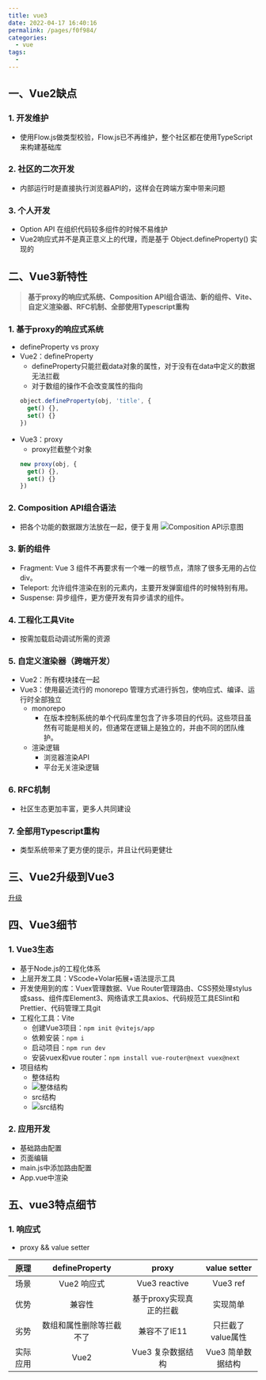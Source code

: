 ```yaml
---
title: vue3
date: 2022-04-17 16:40:16
permalink: /pages/f0f984/
categories:
  - vue
tags:
  - 
---
```

## 一、Vue2缺点
### 1. 开发维护
- 使用Flow.js做类型校验，Flow.js已不再维护，整个社区都在使用TypeScript来构建基础库
### 2. 社区的二次开发
- 内部运行时是直接执行浏览器API的，这样会在跨端方案中带来问题
### 3. 个人开发
- Option API 在组织代码较多组件的时候不易维护
- Vue2响应式并不是真正意义上的代理，而是基于 Object.defineProperty() 实现的
## 二、Vue3新特性
> **基于proxy的响应式系统、Composition API组合语法、新的组件、Vite、自定义渲染器、RFC机制、全部使用Typescript重构**
### 1. 基于proxy的响应式系统
- defineProperty vs proxy
- Vue2：defineProperty
  - defineProperty只能拦截data对象的属性，对于没有在data中定义的数据无法拦截
  - 对于数组的操作不会改变属性的指向
  ```js
  object.defineProperty(obj, 'title', {
    get() {},
    set() {}
  })
  ```
- Vue3：proxy
  - proxy拦截整个对象
  ```js
  new proxy(obj, {
    get() {},
    set() {}
  })
  ```
### 2. Composition API组合语法
  - 把各个功能的数据跟方法放在一起，便于复用
![Composition API示意图](./compositionAPI.png)
### 3. 新的组件
- Fragment: Vue 3 组件不再要求有一个唯一的根节点，清除了很多无用的占位 div。
- Teleport: 允许组件渲染在别的元素内，主要开发弹窗组件的时候特别有用。
- Suspense: 异步组件，更方便开发有异步请求的组件。
### 4. 工程化工具Vite
- 按需加载启动调试所需的资源
### 5. 自定义渲染器（跨端开发）
- Vue2：所有模块揉在一起
- Vue3：使用最近流行的 monorepo 管理方式进行拆包，使响应式、编译、运行时全部独立
  - monorepo
    - 在版本控制系统的单个代码库里包含了许多项目的代码。这些项目虽然有可能是相关的，但通常在逻辑上是独立的，并由不同的团队维护。
  - 渲染逻辑
    - 浏览器渲染API
    - 平台无关渲染逻辑
### 6. RFC机制
  - 社区生态更加丰富，更多人共同建设
### 7. 全部用Typescript重构
  - 类型系统带来了更方便的提示，并且让代码更健壮
## 三、Vue2升级到Vue3
[升级](https://gogocode.io/zh/docs/vue/vue2-to-vue3)
## 四、Vue3细节
### 1. Vue3生态
- 基于Node.js的工程化体系
- 上层开发工具：VScode+Volar拓展+语法提示工具
- 开发使用到的库：Vuex管理数据、Vue Router管理路由、CSS预处理stylus或sass、组件库Element3、网络请求工具axios、代码规范工具ESlint和Prettier、代码管理工具git
- 工程化工具：Vite
  - 创建Vue3项目：`npm init @vitejs/app`
  - 依赖安装：`npm i`
  - 启动项目：`npm run dev`
  - 安装vuex和vue router：`npm install vue-router@next vuex@next`
- 项目结构
  - 整体结构  
  - ![整体结构](./allProjectStructure.png)  
  - src结构
  - ![src结构](./projectStructure.png)
### 2. 应用开发
- 基础路由配置
- 页面编辑
- main.js中添加路由配置
- App.vue中渲染
## 五、vue3特点细节
### 1. 响应式

- proxy && value setter

原理|defineProperty|proxy|value setter
:-:|:-:|:-:|:-:
场景|Vue2 响应式|Vue3 reactive|Vue3 ref
优势|兼容性|基于proxy实现真正的拦截|实现简单
劣势|数组和属性删除等拦截不了|兼容不了IE11|只拦截了value属性
实际应用|Vue2|Vue3 复杂数据结构|Vue3 简单数据结构
